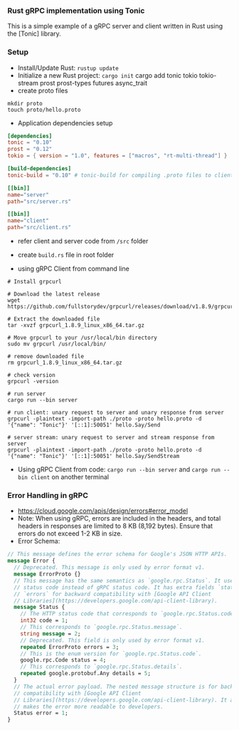 ### Rust gRPC implementation using Tonic

This is a simple example of a gRPC server and client written in Rust using the [Tonic] library.

### Setup

- Install/Update Rust: `rustup update`
- Initialize a new Rust project: `cargo init`
  cargo add tonic tokio tokio-stream prost prost-types futures async_trait
- create proto files

```
mkdir proto
touch proto/hello.proto
```

- Application dependencies setup

```toml
[dependencies]
tonic = "0.10"
prost = "0.12"
tokio = { version = "1.0", features = ["macros", "rt-multi-thread"] }

[build-dependencies]
tonic-build = "0.10" # tonic-build for compiling .proto files to client libraries

[[bin]]
name="server"
path="src/server.rs"

[[bin]]
name="client"
path="src/client.rs"
```

- refer client and server code from `/src` folder
- create `build.rs` file in root folder

- using gRPC Client from command line

```
# Install grpcurl

# Download the latest release
wget https://github.com/fullstorydev/grpcurl/releases/download/v1.8.9/grpcurl_1.8.9_linux_x86_64.tar.gz

# Extract the downloaded file
tar -xvzf grpcurl_1.8.9_linux_x86_64.tar.gz

# Move grpcurl to your /usr/local/bin directory
sudo mv grpcurl /usr/local/bin/

# remove downloaded file
rm grpcurl_1.8.9_linux_x86_64.tar.gz

# check version
grpcurl -version

# run server
cargo run --bin server

# run client: unary request to server and unary response from server
grpcurl -plaintext -import-path ./proto -proto hello.proto -d '{"name": "Tonic"}' '[::1]:50051' hello.Say/Send

# server stream: unary request to server and stream response from server
grpcurl -plaintext -import-path ./proto -proto hello.proto -d '{"name": "Tonic"}' '[::1]:50051' hello.Say/SendStream
```

- Using gRPC Client from code: `cargo run --bin server` and `cargo run --bin client` on another terminal

### Error Handling in gRPC

- https://cloud.google.com/apis/design/errors#error_model
- Note: When using gRPC, errors are included in the headers, and total headers in responses are limited to 8 KB (8,192 bytes). Ensure that errors do not exceed 1-2 KB in size.
- Error Schema:

```proto
// This message defines the error schema for Google's JSON HTTP APIs.
message Error {
  // Deprecated. This message is only used by error format v1.
  message ErrorProto {}
  // This message has the same semantics as `google.rpc.Status`. It uses HTTP
  // status code instead of gRPC status code. It has extra fields `status` and
  // `errors` for backward compatibility with [Google API Client
  // Libraries](https://developers.google.com/api-client-library).
  message Status {
    // The HTTP status code that corresponds to `google.rpc.Status.code`.
    int32 code = 1;
    // This corresponds to `google.rpc.Status.message`.
    string message = 2;
    // Deprecated. This field is only used by error format v1.
    repeated ErrorProto errors = 3;
    // This is the enum version for `google.rpc.Status.code`.
    google.rpc.Code status = 4;
    // This corresponds to `google.rpc.Status.details`.
    repeated google.protobuf.Any details = 5;
  }
  // The actual error payload. The nested message structure is for backward
  // compatibility with [Google API Client
  // Libraries](https://developers.google.com/api-client-library). It also
  // makes the error more readable to developers.
  Status error = 1;
}
```
